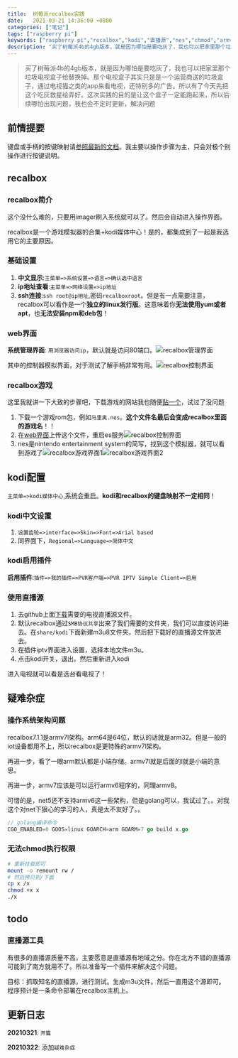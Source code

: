 ```yaml
---
title:  树莓派recalbox实践
date:   2021-03-21 14:36:00 +0800
categories: ["笔记"]
tags: ["raspberry pi"]
keywords: ["raspberry pi","recalbox","kodi","直播源","nes","chmod","armv7l"]
description: "买了树莓派4b的4gb版本，就是因为哪怕是要吃灰了，我也可以把家里那个垃圾电视盒子给替换掉。那个电视盒子其实只是是一个运营商送的垃圾盒子，通过电视猫之类的app来看电视，还特别多的广告。所以有了今天先把这个吃灰救星给弄好。这次实践的目的是让这个盒子一定能跑起来，所以后续哪怕出现问题，我也会不定时更新，解决问题"
---
```



> 买了树莓派4b的4gb版本，就是因为哪怕是要吃灰了，我也可以把家里那个垃圾电视盒子给替换掉。那个电视盒子其实只是是一个运营商送的垃圾盒子，通过电视猫之类的app来看电视，还特别多的广告。所以有了今天先把这个吃灰救星给弄好。这次实践的目的是让这个盒子一定能跑起来，所以后续哪怕出现问题，我也会不定时更新，解决问题


## 前情提要

键盘或手柄的按键映射请[参照最新的文档](https://recalbox.gitbook.io/documentation/basic-manual/getting-started/controller-configuration#using-a-keyboard)。我主要以操作步骤为主，只会对极个别操作进行按键说明。


## recalbox

### recalbox简介

这个没什么难的，只要用imager刷入系统就可以了。然后会自动进入操作界面。

recalbox是一个游戏模拟器的合集+kodi媒体中心！是的，都集成到了一起是我选用它的主要原因。

### 基础设置

1. **中文显示**:`主菜单=>系统设置=>语言=>确认选中语言`
2. **ip地址查看**:`主菜单=>网络设置=>ip地址`
3. **ssh连接**:`ssh root@ip地址`,密码`recalboxroot`。但是有一点需要注意，recalbox可以看作是一个**独立的linux发行版**。这意味着你**无法使用yum或者apt**，也**无法安装npm和deb包**！

### web界面

**系统管理界面**: `用浏览器访问ip`，默认就是访问80端口。![recalbox管理界面](/images/raspberry_pi/recalbox管理界面.png)

其中的控制器模拟界面，对于测试了解手柄非常有用。![recalbox控制界面](/images/raspberry_pi/recalbox控制界面.png)



### recalbox游戏

这里我就讲一下大致的步骤吧，下载游戏的网站我也随便[贴一个](http://www.rendiyu.com/emu/fc/)，试过了没问题
1. 下载一个游戏rom包，例如`马里奥.nes`。**这个文件名最后会变成recalbox里面的游戏名**！！
2. 在[web界面](http://172.18.76.201/roms/nes)上传这个文件，重启es服务![recalbox控制界面](/images/raspberry_pi/recalbox游戏rom上传.png)
3. nes是nintendo entertainment system的简写，找到这个模拟器，就可以看到游戏了![recalbox游戏界面1](/images/raspberry_pi/recalbox游戏界面1.jpg)![recalbox游戏界面2](/images/raspberry_pi/recalbox游戏界面2.jpg)


## kodi配置

`主菜单=>kodi媒体中心`,系统会重启。**kodi和recalbox的键盘映射不一定相同**！

### kodi中文设置

1. `设置齿轮=>interface=>Skin=>Font=>Arial based`
2. 同界面下，`Regional=>Language=>简体中文`

### kodi启用插件

**启用插件**:`插件=>我的插件=>PVR客户端=>PVR IPTV Simple Client=>启用`

### 使用直播源

1. 去github上面[下载](https://github.com/imDazui/Tvlist-awesome-m3u-m3u8#%E8%A7%86%E9%A2%91%E6%95%99%E7%A8%8B)需要的电视直播源文件。
2. 默认recalbox通过`SMB协议共享`出来了我们需要的文件夹，我们可以直接访问进去。在`share/kodi`下面新建m3u8文件夹，然后把下载好的直播源文件放进去。
3. 在插件iptv界面进入设置，选择本地文件m3u。
4. 点击kodi开关，退出。然后重新进入kodi

进入电视就可以看是选台看电视了！


## 疑难杂症

### 操作系统架构问题

recalbox7.1.1是armv7l架构。arm64是64位，默认的话就是arm32。但是一般的iot设备都用不上，所以recalbox是更特殊的armv7l架构。

再进一步，看了一眼arm默认都是小端存储。armv7l就是后面的l就是小端的意思。

再进一步，armv7应该是可以运行armv6程序的，同理armv8。

可惜的是，net5还不支持armv6这一些架构，但是golang可以，我试过了。。对我这个对net下狠心的学习的人，真是太不友好了。。
```go
// golang编译命令
CGO_ENABLED=0 GOOS=linux GOARCH=arm GOARM=7 go build x.go
```

### 无法chmod执行权限

```bash
# 重新挂载即可
mount -o remount rw /
# 然后拷贝到/下面
cp x /x
chmod +x x
./x
```



## todo

### 直播源工具
有很多的直播源质量不高，主要愿意是直播源有地域之分。你在北方不错的直播源可能到了南方就用不了。所以准备写一个插件来解决这个问题。

目标：抓取知名的直播源，进行测试。生成m3u文件。然后一直用这个源即可。程序预计是一条命令部署在recalbox主机上。



## 更新日志

**20210321**: `开篇`

**20210322**: 添加`疑难杂症`